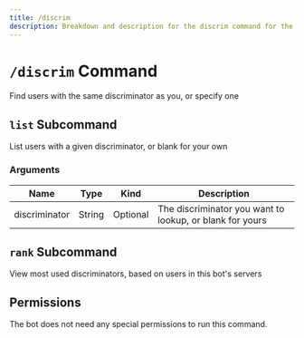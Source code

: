 ```yaml
---
title: /discrim
description: Breakdown and description for the discrim command for the Chewbotcca Discord bot
---
```


# `/discrim` Command

Find users with the same discriminator as you, or specify one

## `list` Subcommand

List users with a given discriminator, or blank for your own

### Arguments

| Name          | Type   | Kind     | Description                                              |
|---------------|--------|----------|----------------------------------------------------------|
| discriminator | String | Optional | The discriminator you want to lookup, or blank for yours |

## `rank` Subcommand

View most used discriminators, based on users in this bot's servers

## Permissions

The bot does not need any special permissions to run this command.
